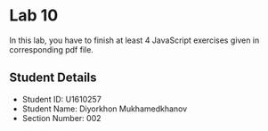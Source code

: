 # Lab 10

In this lab, you have to finish at least 4 JavaScript exercises given in corresponding pdf file. 


## Student Details

- Student ID: U1610257
- Student Name: Diyorkhon Mukhamedkhanov
- Section Number: 002
